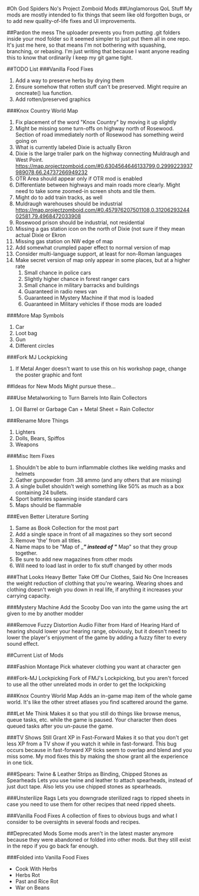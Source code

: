 #Oh God Spiders No's Project Zomboid Mods
##Unglamorous QoL Stuff
My mods are mostly intended to fix things that seem like old forgotten bugs, or to add new quality-of-life fixes and UI improvements.

##Pardon the mess
The uploader prevents you from putting .git folders inside your mod folder so it seemed simpler to just put them all in one repo. It's just me here, so that means I'm not bothering with squashing, branching, or rebasing. I'm just writing that because I want anyone reading this to know that ordinarily I keep my git game tight.

##TODO List
###Vanilla Food Fixes
1. Add a way to preserve herbs by drying them
1. Ensure somehow that rotten stuff can't be preserved. Might require an oncreate() lua function.
1. Add rotten/preserved graphics

###Knox Country World Map
1. Fix placement of the word "Knox Country" by moving it up slightly
1. Might be missing some turn-offs on highway north of Rosewood. Section of road immediately north of Rosewood has something weird going on
1. What is currently labeled Dixie is actually Ekron
1. Dixie is the large trailer park on the highway connecting Muldraugh and West Point. https://map.projectzomboid.com/#0.6304564646133799,0.2999223937989078,66.24737266949232
1. OTR Area should appear only if OTR mod is enabled
1. Differentiate between highways and main roads more clearly. Might need to take some zoomed-in screen shots and tile them.
  1. Might do to add train tracks, as well
1. Muldraugh warehouses should be industrial
https://map.projectzomboid.com/#0.457976207501108,0.3120629324402581,79.4968472033908
1. Rosewood prison should be industrial, not residential
1. Missing a gas station icon on the north of Dixie (not sure if they mean actual Dixie or Ekron
1. Missing gas station on NW edge of map
1. Add somewhat crumpled paper effect to normal version of map
1. Consider multi-language support, at least for non-Roman languages
1. Make secret version of map only appear in some places, but at a higher rate
    1. Small chance in police cars
    1. Slightly higher chance in forest ranger cars
    1. Small chance in military barracks and buildings
    1. Guaranteed in radio news van
    1. Guaranteed in Mystery Machine if that mod is loaded
    1. Guaranteed in Military vehicles if those mods are loaded

###More Map Symbols
1. Car
1. Loot bag
1. Gun
1. Different circles

###Fork MJ Lockpicking
1. If Metal Anger doesn't want to use this on his workshop page, change the poster graphic and font

##Ideas for New Mods
Might pursue these...

###Use Metalworking to Turn Barrels Into Rain Collectors
1. Oil Barrel or Garbage Can + Metal Sheet = Rain Collector

###Rename More Things
1. Lighters
1. Dolls, Bears, Spiffos
1. Weapons

###Misc Item Fixes
1. Shouldn't be able to burn inflammable clothes like welding masks and helmets
1. Gather gunpowder from .38 ammo (and any others that are missing)
1. A single bullet shouldn't weigh something like 50% as much as a box containing 24 bullets.
1. Sport batteries spawning inside standard cars
1. Maps should be flammable

###Even Better Literature Sorting
1. Same as Book Collection for the most part
1. Add a single space in front of all magazines so they sort second
1. Remove 'the' from all titles.
1. Name maps to be "Map of ____" instead of "___ Map" so that they group together.
1. Be sure to add new magazines from other mods
1. Will need to load last in order to fix stuff changed by other mods

###That Looks Heavy Better Take Off Our Clothes, Said No One
Increases the weight reduction of clothing that you're wearing. Wearing shoes and clothing doesn't weigh you down in real life, if anything it increases your carrying capacity.

###Mystery Machine
Add the Scooby Doo van into the game using the art given to me by another modder

###Remove Fuzzy Distortion Audio Filter from Hard of Hearing
Hard of hearing should lower your hearing range, obviously, but it doesn't need to lower the player's enjoyment of the game by adding a fuzzy filter to every sound effect.



##Current List of Mods

###Fashion Montage
Pick whatever clothing you want at character gen

###Fork-MJ Lockpicking
Fork of FMJ's Lockpicking, but you aren't forced to use all the other unrelated mods in order to get the lockpicking

###Knox Country World Map
Adds an in-game map item of the whole game world. It's like the other street atlases you find scattered around the game.

###Let Me Think
Makes it so that you still do things like browse menus, queue tasks, etc. while the game is paused. Your character then does queued tasks after you un-pause the game.

###TV Shows Still Grant XP in Fast-Forward
Makes it so that you don't get less XP from a TV show if you watch it while in fast-forward. This bug occurs because in fast-forward XP ticks seem to overlap and blend and you miss some. My mod fixes this by making the show grant all the experience in one tick.

###Spears: Twine & Leather Strips as Binding, Chipped Stones as Spearheads
Lets you use twine and leather to attach spearheads, instead of just duct tape. Also lets you use chipped stones as spearheads.

###Unsterilize Rags
Lets you downgrade sterilized rags to ripped sheets in case you need to use them for other recipes that need ripped sheets.

###Vanilla Food Fixes
A collection of fixes to obvious bugs and what I consider to be oversights in several foods and recipes.


##Deprecated Mods
Some mods aren't in the latest master anymore because they were abandoned or folded into other mods. But they still exist in the repo if you go back far enough.

###Folded into Vanilla Food Fixes
- Cook With Herbs
- Herbs Rot
- Past and Rice Rot
- War on Beans
